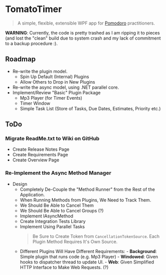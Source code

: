 # TomatoTimer

> A simple, flexible, extensible WPF app for [Pomodoro](http://www.pomodorotechnique.com/) practitioners.

**WARNING**: Currently, the code is pretty trashed as I am ripping it to pieces (and lost the "clean" build due to system crash and my lack of commitment to a backup procedure :).

## Roadmap

- Re-write the plugin model.
	- Spin Up Default (Internal) Plugins
	- Allow Others to Drop in New Plugins
- Re-write the async model, using .NET parallel core.
- Implement/Review "Basic" Plugin Package
	- Mp3 Player (for Timer Events)
	- Timer Window
	- Simple Task List (Store of Tasks, Due Dates, Estimates, Priority etc.)

## ToDo

### Migrate ReadMe.txt to Wiki on GitHub
	
- Create Release Notes Page
- Create Requirements Page
- Create Overview Page
	
### Re-Implement the Async Method Manager

- Design
	- Completely De-Couple the "Method Runner" from the Rest of the Application.
  - When Running Methods from Plugins, We Need to Track Them.
  - We Should Be Able to Cancel Them
  - We Should Be Able to Cancel Groups (?)
  - Implement IAsyncMethod
  - Create Integration Tests Library
  - Implement Using Parallel Tasks
    > Be Sure to Create Token from `CancellationTokenSource`. Each Plugin Method Requires It's Own Source.
  - Different Plugins Will Have Different Requirements:
        - **Background**: Simple plugin that runs code (e.g. Mp3 Player)
        - **Windowed**: Given hooks to dispatcher thread to update UI.
        - **Web**: Given Simplified HTTP Interface to Make Web Requests. (?)